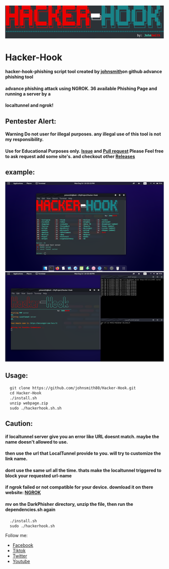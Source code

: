 ![](img/banner.png)
# Hacker-Hook
#### hacker-hook-phishing script tool created by [johnsmith](https://github.com/johnsmith80)on github advance phishing tool
#### advance phishing attack using NGROK. 36 available Phishing Page and running a server by a
#### localtunnel and ngrok!

## Pentester Alert:
#### Warning Do not user for illegal purposes. any illegal use of this tool is not my responsibility.
#### Use for Educational Purposes only. [Issue](https://github.com/johnsmith80/Hacker-Hook/issues) and [Pull request](https://github.com/johnsmith80/Hacker-Hook/pulls) Please Feel free to ask request add some site's. and checkout other [Releases](https://github.com/johnsmith80/Hacker-Hook/releases)

## example:

<img src="img/image.png" width="800" >
<img src="img/image2.png" width="800" >

## Usage:
```
  git clone https://github.com/johnsmith80/Hacker-Hook.git
  cd Hacker-Hook
  ./install.sh
  unzip webpage.zip
  sudo ./hackerhook.sh.sh
```
## Caution:
#### if localtunnel server give you an error like URL doesnt match. maybe the name doesn't allowed to use.
#### then use the url that LocalTunnel provide to you. will try to customize the link name.
#### dont use the same url all the time. thats make the localtunnel triggered to block your requested url-name
#### if ngrok failed or not compatible for your device. download it on there website: [NGROK](https://ngrok.com/)
#### mv on the DarkPhisher directory, unzip the file, then run the dependencies.sh again
```  
  ./install.sh
  sudo ./hackerhook.sh
```

Follow me:
+ [Facebook](https://web.facebook.com/h4ckitnow)
+ [Tiktok](https://www.tiktok.com/@johnsmith0911)
+ [Twitter](https://twitter.com/J0hnSm1th80)
+ [Youtube](https://www.youtube.com/channel/UCV5gF3dWxUOFoGA7P9NGviQ)

